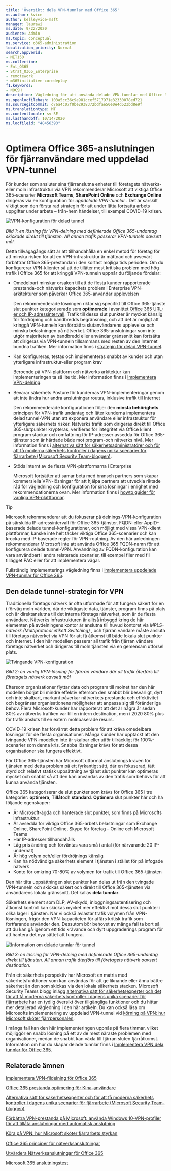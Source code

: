 ```yaml
---
title: 'Översikt: dela VPN-tunnlar med Office 365'
ms.author: kvice
author: kelleyvice-msft
manager: laurawi
ms.date: 9/22/2020
audience: Admin
ms.topic: conceptual
ms.service: o365-administration
localization_priority: Normal
search.appverid:
- MET150
ms.collection:
- Ent_O365
- Strat_O365_Enterprise
- remotework
- m365initiative-coredeploy
f1.keywords:
- NOCSH
description: Vägledning för att använda delade VPN-tunnlar med Office 365 för att optimera Office 365-anslutningen för fjärran vändare.
ms.openlocfilehash: 103a5cc36c9e981ccef5717971e32330078ed721
ms.sourcegitcommit: d76a4c07f0be2938372bdfae50e0e4d523bd8e9f
ms.translationtype: MT
ms.contentlocale: sv-SE
ms.lasthandoff: 10/14/2020
ms.locfileid: "48456393"
---
```

# <a name="optimize-office-365-connectivity-for-remote-users-using-vpn-split-tunneling"></a>Optimera Office 365-anslutningen för fjärranvändare med uppdelad VPN-tunnel
<!---
>[!NOTE]
>This topic is part of a set of topics that address Office 365 optimization for remote users.
>- For VPN split tunnel implementation guidance, see [Implementing VPN split tunneling for Office 365](microsoft-365-vpn-implement-split-tunnel.md).
>- For information about optimizing Office 365 worldwide tenant performance for users in China, see [Office 365 performance optimization for China users](microsoft-365-networking-china.md).
-->

För kunder som ansluter sina fjärranslutna enheter till företagets nätverks-eller moln infrastruktur via VPN rekommenderar Microsoft att viktiga Office 365-scenarier **Microsoft Teams**, **SharePoint Online** och **Exchange Online** dirigeras via en konfiguration för _uppdelade VPN-tunnlar_ . Det är särskilt viktigt som den första rad strategin för att under lätta fortsatta arbets uppgifter under arbete – från-hem händelser, till exempel COVID-19 krisen.

![VPN-konfiguration för delad tunnel](../media/vpn-split-tunneling/vpn-model-2.png)

_Bild 1: en lösning för VPN-delning med definierade Office 365-undantag skickade direkt till tjänsten. All annan trafik passerar VPN-tunneln oavsett mål._

Detta tillvägagångs sätt är att tillhandahålla en enkel metod för företag för att minska risken för att en VPN-infrastruktur är mättnad och avsevärt förbättrar Office 365-prestandan i den kortast möjliga tids perioden. Om du konfigurerar VPN-klienter så att de tillåter mest kritiska problem med hög trafik i Office 365 för att kringgå VPN-tunneln uppnår du följande fördelar:

- Omedelbart minskar orsaken till att de flesta kunder rapporterade prestanda-och nätverks kapacitets problem i Enterprise VPN-arkitekturer som påverkar Office 365-användar upplevelsen
  
  Den rekommenderade lösningen riktar sig specifikt till Office 365-tjänste slut punkter kategoriserade som **optimerade** i avsnittet [Office 365 URL: er och IP-adressintervall](https://aka.ms/o365ips). Trafik till dessa slut punkter är mycket känslig för fördröjning och bandbredds begränsning, och att det är möjligt att kringgå VPN-tunneln kan förbättra slutanvändarens upplevelse och minska belastningen på nätverket. Office 365-anslutningar som inte utgör majoriteten av bandbredd eller användar gränssnitt kan fortsätta att dirigeras via VPN-tunneln tillsammans med resten av den Internet bundna trafiken. Mer information finns i [strategin för delad VPN-tunnel](#the-vpn-split-tunnel-strategy).

- Kan konfigureras, testas och implementeras snabbt av kunder och utan ytterligare infrastruktur-eller program krav

  Beroende på VPN-plattform och nätverks arkitektur kan implementeringen ta så lite tid. Mer information finns i [Implementera VPN-delning](microsoft-365-vpn-implement-split-tunnel.md#implement-vpn-split-tunneling).

- Bevarar säkerhets Posture för kundernas VPN-implementeringar genom att inte ändra hur andra anslutningar routas, inklusive trafik till Internet

  Den rekommenderade konfigurationen följer den **minsta behörighets** principen för VPN-trafik undantag och låter kunderna implementera delad tunnel-VPN utan att exponera användare eller infrastruktur för ytterligare säkerhets risker. Nätverks trafik som dirigeras direkt till Office 365-slutpunkter krypteras, verifieras för integritet via Office klient program stackar och omfattning för IP-adresser avsedda för Office 365-tjänster som är härdade både mot program-och nätverks nivå. Mer information finns i [alternativa sätt för säkerhetsadministratörer och för att få moderna säkerhets kontroller i dagens unika scenarier för fjärrarbete (Microsoft Security Team-bloggen)](https://www.microsoft.com/security/blog/2020/03/26/alternative-security-professionals-it-achieve-modern-security-controls-todays-unique-remote-work-scenarios/).

- Stöds internt av de flesta VPN-plattformarna i Enterprise

  Microsoft fortsätter att samar beta med bransch partners som skapar kommersiella VPN-lösningar för att hjälpa partners att utveckla riktade råd för vägledning och konfiguration för sina lösningar i enlighet med rekommendationerna ovan. Mer information finns i [howto guider för vanliga VPN-plattformar](microsoft-365-vpn-implement-split-tunnel.md#howto-guides-for-common-vpn-platforms).

>[!TIP]
>Microsoft rekommenderar att du fokuserar på delnings-VPN-konfiguration på särskilda IP-adressintervall för Office 365-tjänster. FQDN-eller AppID-baserade delade tunnel-konfigurationer, och möjligt med vissa VPN-klient plattformar, kanske inte helt täcker viktiga Office 365-scenarier och kan krocka med IP-baserade regler för VPN-routning. Av den här anledningen rekommenderar Microsoft inte att använda Office 365 FQDN-namn för att konfigurera delade tunnel-VPN. Användning av FQDN-konfiguration kan vara användbart i andra relaterade scenarier, till exempel filer med fil tillägget PAC eller för att implementera vägar.

Fullständig implementerings vägledning finns i [implementera uppdelade VPN-tunnlar för Office 365](microsoft-365-vpn-implement-split-tunnel.md).

## <a name="the-vpn-split-tunnel-strategy"></a>Den delade tunnel-strategin för VPN

Traditionella företags nätverk är ofta utformade för att fungera säkert för en i förväg moln världen, där de viktigaste data, tjänster, program finns på plats och är direktanslutna till det interna företags nätverket, som är de flesta användare. Nätverks infrastrukturen är alltså inbyggd kring de här elementen på avdelningens kontor är anslutna till huvud kontoret via _MPLS-nätverk (Multiprotocol etikett Switching)_ , och fjärran vändare måste ansluta till företags nätverket via VPN för att få åtkomst till både lokala slut punkter och Internet. I den här modellen passerar all trafik från fjärran vändare företags nätverket och dirigeras till moln tjänsten via en gemensam utförsel plats.

![Tvingande VPN-konfiguration](../media/vpn-split-tunneling/vpn-model-1.png)

_Bild 2: en vanlig VPN-lösning för fjärran vändare där all trafik återförs till företagets nätverk oavsett mål_

Eftersom organisationer flyttar data och program till molnet har den här modellen börjat bli mindre effektiv eftersom den snabbt blir besvärligt, dyrt och inte skalbart, markant påverkar nätverkets prestanda och effektivitet och begränsar organisationens möjligheter att anpassa sig till föränderliga behov. Flera Microsoft-kunder har rapporterat att det är några år sedan 80% av nätverks trafiken var till en intern destination, men i 2020 80% plus för trafik ansluts till en extern molnbaserade resurs.

COVID-19 krisen har förvärrat detta problem för att kräva omedelbara lösningar för de flesta organisationer. Många kunder har upptäckt att den tvingande VPN-modellen inte är skalbar eller utför tillräckligt för 100%-scenarier som denna kris. Snabba lösningar krävs för att dessa organisationer ska fungera effektivt.

För Office 365-tjänsten har Microsoft utformat anslutnings kraven för tjänsten med detta problem på ett fyrkantigt sätt, där en fokuserad, tätt styrd och relativt statisk uppsättning av tjänst slut punkter kan optimeras mycket och snabbt så att den kan användas av den trafik som behövs för att kunna använda tjänsten.

Office 365 kategoriserar de slut punkter som krävs för Office 365 i tre kategorier: **optimera**, **Tillåt**och **standard**. **Optimera** slut punkter här och ha följande egenskaper:

- Är Microsoft-ägda och hanterade slut punkter, som finns på Microsofts infrastruktur
- Är avsedda för viktiga Office 365-arbets belastningar som Exchange Online, SharePoint Online, Skype för företag – Online och Microsoft Teams
- Har IP-adresser tillhandahålls
- Låg pris ändring och förväntas vara små i antal (för närvarande 20 IP-undernät)
- Är hög volym och/eller fördröjnings känslig
- Kan ha nödvändiga säkerhets element i tjänsten i stället för på infogade nätverk
- Konto för omkring 70-80% av volymen för trafik till Office 365-tjänsten

Den här täta uppsättningen slut punkter kan delas ut från den tvingade VPN-tunneln och skickas säkert och direkt till Office 365-tjänsten via användarens lokala gränssnitt. Det kallas **dela tunnlar**.

Säkerhets element som DLP, AV-skydd, inloggningsautentisering och åtkomst kontroll kan skickas mycket mer effektivt mot dessa slut punkter i olika lager i tjänsten. När vi också avlastar trafik volymen från VPN-lösningen, frigör den VPN-kapaciteten för affärs kritisk trafik som fortfarande använder den. Dessutom bör behovet av många fall ta bort så att du kan gå igenom ett tids krävande och dyrt uppgraderings program för att hantera det nya sättet att fungera.

![Information om delade tunnlar för tunnel](../media/vpn-split-tunneling/vpn-split-tunnel-example.png)

_Bild 3: en lösning för VPN-delning med definierade Office 365-undantag direkt till tjänsten. All annan trafik återförs till företagets nätverk oavsett destination._

Från ett säkerhets perspektiv har Microsoft en matris med säkerhetsfunktioner som kan användas för att ge liknande eller ännu bättre säkerhet än den som skickas via den lokala säkerhets stacken. Microsoft Security Teams blogg inlägg [alternativa sätt för säkerhetsexperter och det för att få moderna säkerhets kontroller i dagens unika scenarier för fjärrarbete](https://www.microsoft.com/security/blog/2020/03/26/alternative-security-professionals-it-achieve-modern-security-controls-todays-unique-remote-work-scenarios/) har en tydlig översikt över tillgängliga funktioner och du hittar mer detaljerad vägledning i den här artikeln. Du kan också läsa om Microsofts implementering av uppdelad VPN-tunnel vid [körning på VPN: hur Microsoft sköter fjärrpersonalen](https://www.microsoft.com/itshowcase/blog/running-on-vpn-how-microsoft-is-keeping-its-remote-workforce-connected/?elevate-lv).

I många fall kan den här implementeringen uppnås på flera timmar, vilket möjliggör en snabb lösning på ett av de mest näraste problemen med organisationer, medan de snabbt kan växla till fjärran sluten fjärråtkomst. Information om hur du skapar delade tunnlar finns i [Implementera VPN dela tunnlar för Office 365](microsoft-365-vpn-implement-split-tunnel.md).

## <a name="related-topics"></a>Relaterade ämnen

[Implementera VPN-fildelning för Office 365](microsoft-365-vpn-implement-split-tunnel.md)

[Office 365 prestanda optimering för Kina-användare](microsoft-365-networking-china.md)

[Alternativa sätt för säkerhetsexperter och för att få moderna säkerhets kontroller i dagens unika scenarier för fjärrarbete (Microsoft Security Team-bloggen)](https://www.microsoft.com/security/blog/2020/03/26/alternative-security-professionals-it-achieve-modern-security-controls-todays-unique-remote-work-scenarios/)

[Förbättra VPN-prestanda på Microsoft: använda Windows 10-VPN-profiler för att tillåta anslutningar med automatisk anslutning](https://www.microsoft.com/itshowcase/enhancing-remote-access-in-windows-10-with-an-automatic-vpn-profile)

[Köra på VPN: hur Microsoft sköter fjärrarbets styrkan](https://www.microsoft.com/itshowcase/blog/running-on-vpn-how-microsoft-is-keeping-its-remote-workforce-connected/?elevate-lv)

[Office 365 principer för nätverksanslutningar](microsoft-365-network-connectivity-principles.md)

[Utvärdera Nätverksanslutningar för Office 365](assessing-network-connectivity.md)

[Microsoft 365 anslutningstest](https://aka.ms/netonboard)
